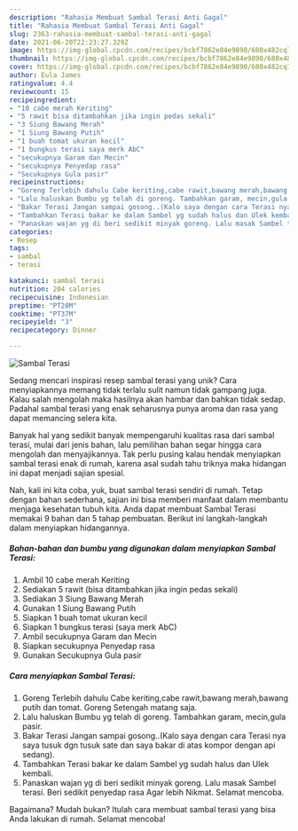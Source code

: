 ```yaml
---
description: "Rahasia Membuat Sambal Terasi Anti Gagal"
title: "Rahasia Membuat Sambal Terasi Anti Gagal"
slug: 2363-rahasia-membuat-sambal-terasi-anti-gagal
date: 2021-06-20T22:23:27.329Z
image: https://img-global.cpcdn.com/recipes/bcbf7862e84e9890/680x482cq70/sambal-terasi-foto-resep-utama.jpg
thumbnail: https://img-global.cpcdn.com/recipes/bcbf7862e84e9890/680x482cq70/sambal-terasi-foto-resep-utama.jpg
cover: https://img-global.cpcdn.com/recipes/bcbf7862e84e9890/680x482cq70/sambal-terasi-foto-resep-utama.jpg
author: Eula James
ratingvalue: 4.4
reviewcount: 15
recipeingredient:
- "10 cabe merah Keriting"
- "5 rawit bisa ditambahkan jika ingin pedas sekali"
- "3 Siung Bawang Merah"
- "1 Siung Bawang Putih"
- "1 buah tomat ukuran kecil"
- "1 bungkus terasi saya merk AbC"
- "secukupnya Garam dan Mecin"
- "secukupnya Penyedap rasa"
- "Secukupnya Gula pasir"
recipeinstructions:
- "Goreng Terlebih dahulu Cabe keriting,cabe rawit,bawang merah,bawang putih dan tomat. Goreng Setengah matang saja."
- "Lalu haluskan Bumbu yg telah di goreng. Tambahkan garam, mecin,gula pasir."
- "Bakar Terasi Jangan sampai gosong..(Kalo saya dengan cara Terasi nya saya tusuk dgn tusuk sate dan saya bakar di atas kompor dengan api sedang)."
- "Tambahkan Terasi bakar ke dalam Sambel yg sudah halus dan Ulek kembali."
- "Panaskan wajan yg di beri sedikit minyak goreng. Lalu masak Sambel terasi. Beri sedikit penyedap rasa Agar lebih Nikmat. Selamat mencoba."
categories:
- Resep
tags:
- sambal
- terasi

katakunci: sambal terasi 
nutrition: 204 calories
recipecuisine: Indonesian
preptime: "PT28M"
cooktime: "PT37M"
recipeyield: "3"
recipecategory: Dinner

---
```



![Sambal Terasi](https://img-global.cpcdn.com/recipes/bcbf7862e84e9890/680x482cq70/sambal-terasi-foto-resep-utama.jpg)

Sedang mencari inspirasi resep sambal terasi yang unik? Cara menyiapkannya memang tidak terlalu sulit namun tidak gampang juga. Kalau salah mengolah maka hasilnya akan hambar dan bahkan tidak sedap. Padahal sambal terasi yang enak seharusnya punya aroma dan rasa yang dapat memancing selera kita.



Banyak hal yang sedikit banyak mempengaruhi kualitas rasa dari sambal terasi, mulai dari jenis bahan, lalu pemilihan bahan segar hingga cara mengolah dan menyajikannya. Tak perlu pusing kalau hendak menyiapkan sambal terasi enak di rumah, karena asal sudah tahu triknya maka hidangan ini dapat menjadi sajian spesial.


Nah, kali ini kita coba, yuk, buat sambal terasi sendiri di rumah. Tetap dengan bahan sederhana, sajian ini bisa memberi manfaat dalam membantu menjaga kesehatan tubuh kita. Anda dapat membuat Sambal Terasi memakai 9 bahan dan 5 tahap pembuatan. Berikut ini langkah-langkah dalam menyiapkan hidangannya.

<!--inarticleads1-->

##### Bahan-bahan dan bumbu yang digunakan dalam menyiapkan Sambal Terasi:

1. Ambil 10 cabe merah Keriting
1. Sediakan 5 rawit (bisa ditambahkan jika ingin pedas sekali)
1. Sediakan 3 Siung Bawang Merah
1. Gunakan 1 Siung Bawang Putih
1. Siapkan 1 buah tomat ukuran kecil
1. Siapkan 1 bungkus terasi (saya merk AbC)
1. Ambil secukupnya Garam dan Mecin
1. Siapkan secukupnya Penyedap rasa
1. Gunakan Secukupnya Gula pasir




<!--inarticleads2-->

##### Cara menyiapkan Sambal Terasi:

1. Goreng Terlebih dahulu Cabe keriting,cabe rawit,bawang merah,bawang putih dan tomat. Goreng Setengah matang saja.
1. Lalu haluskan Bumbu yg telah di goreng. Tambahkan garam, mecin,gula pasir.
1. Bakar Terasi Jangan sampai gosong..(Kalo saya dengan cara Terasi nya saya tusuk dgn tusuk sate dan saya bakar di atas kompor dengan api sedang).
1. Tambahkan Terasi bakar ke dalam Sambel yg sudah halus dan Ulek kembali.
1. Panaskan wajan yg di beri sedikit minyak goreng. Lalu masak Sambel terasi. Beri sedikit penyedap rasa Agar lebih Nikmat. Selamat mencoba.




Bagaimana? Mudah bukan? Itulah cara membuat sambal terasi yang bisa Anda lakukan di rumah. Selamat mencoba!

